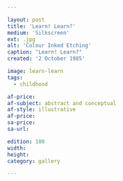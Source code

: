 ```yaml
---

layout: post
title: 'Learn! Learn?'
medium: 'Silkscreen'
ext: .jpg
alt: 'Colour Inked Etching'
caption: "Learn! Learn?"
created: '2 October 1985'

image: learn-learn
tags:
  - childhood

af-price:
af-subject: abstract and conceptual
af-style: illustrative
af-price:
sa-price:
sa-url:

edition: 100
width:
height:
category: gallery

---
```

